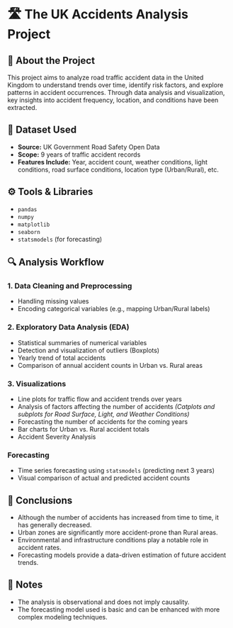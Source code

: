 
# 🛣️ The UK Accidents Analysis Project

## 📌 About the Project
This project aims to analyze road traffic accident data in the United Kingdom to understand trends over time, identify risk factors, and explore patterns in accident occurrences. Through data analysis and visualization, key insights into accident frequency, location, and conditions have been extracted.

## 📂 Dataset Used
- **Source:** UK Government Road Safety Open Data
- **Scope:** 9 years of traffic accident records
- **Features Include:** Year, accident count, weather conditions, light conditions, road surface conditions, location type (Urban/Rural), etc.

## ⚙️ Tools & Libraries
- `pandas`
- `numpy`
- `matplotlib`
- `seaborn`
- `statsmodels` (for forecasting)

## 🔍 Analysis Workflow

### 1. Data Cleaning and Preprocessing
- Handling missing values
- Encoding categorical variables (e.g., mapping Urban/Rural labels)

### 2. Exploratory Data Analysis (EDA)
- Statistical summaries of numerical variables
- Detection and visualization of outliers (Boxplots)
- Yearly trend of total accidents
- Comparison of annual accident counts in Urban vs. Rural areas

### 3. Visualizations
- Line plots for traffic flow and accident trends over years
- Analysis of factors affecting the number of accidents *(Catplots and subplots for Road Surface, Light, and Weather Conditions)*
- Forecasting the number of accidents for the coming years
- Bar charts for Urban vs. Rural accident totals
- Accident Severity Analysis

### Forecasting
- Time series forecasting using `statsmodels` (predicting next 3 years)
- Visual comparison of actual and predicted accident counts



## 📌 Conclusions
- Although the number of accidents has increased from time to time, it has generally decreased.
- Urban zones are significantly more accident-prone than Rural areas.
- Environmental and infrastructure conditions play a notable role in accident rates.
- Forecasting models provide a data-driven estimation of future accident trends.

## 📌 Notes
- The analysis is observational and does not imply causality.
- The forecasting model used is basic and can be enhanced with more complex modeling techniques.


